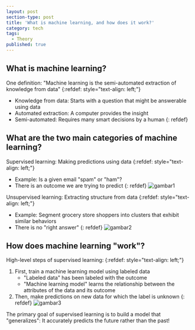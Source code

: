 ```yaml
---
layout: post
section-type: post
title: 'What is machine learning, and how does it work?'
category: tech
tags:
  - Theory
published: true
---
```

## What is machine learning?
One definition: "Machine learning is the semi-automated extraction of knowledge from data"
{:refdef: style="text-align: left;"}
- Knowledge from data: Starts with a question that might be answerable using data
- Automated extraction: A computer provides the insight
- Semi-automated: Requires many smart decisions by a human
{: refdef}

## What are the two main categories of machine learning?
Supervised learning: Making predictions using data
{:refdef: style="text-align: left;"}
- Example: Is a given email "spam" or "ham"?
- There is an outcome we are trying to predict
{: refdef}
![gambar1]({{site.baseurl}}/img/10.jpg)

Unsupervised learning: Extracting structure from data
{:refdef: style="text-align: left;"}
- Example: Segment grocery store shoppers into clusters that exhibit similar behaviors
- There is no "right answer"
{: refdef}
![gambar2]({{site.baseurl}}/img/11.jpg)

## How does machine learning "work"?
High-level steps of supervised learning:
{:refdef: style="text-align: left;"}
1. First, train a machine learning model using labeled data
   - "Labeled data" has been labeled with the outcome
   - "Machine learning model" learns the relationship between the attributes of the data and its outcome
2. Then, make predictions on new data for which the label is unknown
{: refdef}
![gambar3]({{site.baseurl}}/img/12.jpg)

The primary goal of supervised learning is to build a model that "generalizes": It accurately predicts the future rather than the past!
